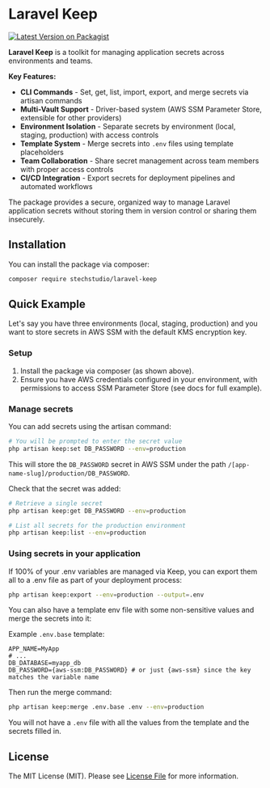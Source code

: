 # Laravel Keep

[![Latest Version on Packagist](https://img.shields.io/packagist/v/stechstudio/laravel-keep.svg?style=flat-square)](https://packagist.org/packages/stechstudio/laravel-keep)

**Laravel Keep** is a toolkit for managing application secrets across environments and teams.

**Key Features:**
- **CLI Commands** - Set, get, list, import, export, and merge secrets via artisan commands
- **Multi-Vault Support** - Driver-based system (AWS SSM Parameter Store, extensible for other providers)
- **Environment Isolation** - Separate secrets by environment (local, staging, production) with access controls
- **Template System** - Merge secrets into `.env` files using template placeholders
- **Team Collaboration** - Share secret management across team members with proper access controls
- **CI/CD Integration** - Export secrets for deployment pipelines and automated workflows

The package provides a secure, organized way to manage Laravel application secrets without storing them in version control or sharing them insecurely.

## Installation

You can install the package via composer:

```bash
composer require stechstudio/laravel-keep
```

## Quick Example

Let's say you have three environments (local, staging, production) and you want to store secrets in AWS SSM with the default KMS encryption key.

### Setup

1. Install the package via composer (as shown above).
2. Ensure you have AWS credentials configured in your environment, with permissions to access SSM Parameter Store (see docs for full example).

### Manage secrets

You can add secrets using the artisan command:

```bash
# You will be prompted to enter the secret value
php artisan keep:set DB_PASSWORD --env=production
```

This will store the `DB_PASSWORD` secret in AWS SSM under the path `/[app-name-slug]/production/DB_PASSWORD`.

Check that the secret was added:

```bash
# Retrieve a single secret
php artisan keep:get DB_PASSWORD --env=production

# List all secrets for the production environment
php artisan keep:list --env=production
```

### Using secrets in your application

If 100% of your .env variables are managed via Keep, you can export them all to a .env file as part of your deployment process:

```bash
php artisan keep:export --env=production --output=.env
```

You can also have a template env file with some non-sensitive values and merge the secrets into it:

Example `.env.base` template:

```env
APP_NAME=MyApp
# ...
DB_DATABASE=myapp_db
DB_PASSWORD={aws-ssm:DB_PASSWORD} # or just {aws-ssm} since the key matches the variable name
```

Then run the merge command:

```bash
php artisan keep:merge .env.base .env --env=production
```

You will not have a `.env` file with all the values from the template and the secrets filled in.

## License

The MIT License (MIT). Please see [License File](LICENSE.md) for more information.
